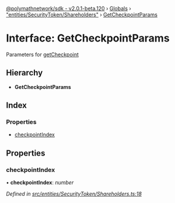 [@polymathnetwork/sdk - v2.0.1-beta.120](../README.md) › [Globals](../globals.md) › ["entities/SecurityToken/Shareholders"](../modules/_entities_securitytoken_shareholders_.md) › [GetCheckpointParams](_entities_securitytoken_shareholders_.getcheckpointparams.md)

# Interface: GetCheckpointParams

Parameters for [getCheckpoint](../classes/_polymathbase_.polymathbase.md#getcheckpoint)

## Hierarchy

- **GetCheckpointParams**

## Index

### Properties

- [checkpointIndex](_entities_securitytoken_shareholders_.getcheckpointparams.md#checkpointindex)

## Properties

### checkpointIndex

• **checkpointIndex**: _number_

_Defined in [src/entities/SecurityToken/Shareholders.ts:18](https://github.com/PolymathNetwork/polymath-sdk/blob/1da5bc5/src/entities/SecurityToken/Shareholders.ts#L18)_
